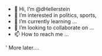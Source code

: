 - 👋 Hi, I’m @dHellerstein
- 👀 I’m interested in politics, sports, 
- 🌱 I’m currently learning ...
- 💞️ I’m looking to collaborate on ...
- 📫 How to reach me ...

<!---
dHellerstein/dHellerstein is a ✨ special ✨ repository because its `README.md` (this file) appears on your GitHub profile.
You can click the Preview link to take a look at your changes.
--->
'
More later....
